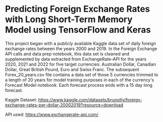 # Predicting Foreign Exchange Rates with Long Short-Term Memory Model using TensorFlow and Keras
This project began with a publicly available Kaggle data set of daily foreign exchange rates between the years 2000 and 2019. In the Foreign Exchange API calls and data prep notebook, this data set is cleaned and supplemented by data extracted from ExchangeRate-API for the years 2020, 2021 and 2022 for five target currencies: Australian Dollar, Canadian Dollar, Great British Pound, Euro and Swiss Franc. The subsequent Forex_20_years.csv file contains a data set of those 5 currencies trimmed to a length of 20 years for model training purposes in each of the currency's Forecast Model notebook. Each forecast process ends with a 15 day long forecast.

Kaggle Dataset: https://www.kaggle.com/datasets/brunotly/foreign-exchange-rates-per-dollar-20002019?resource=download

API used: https://www.exchangerate-api.com/
